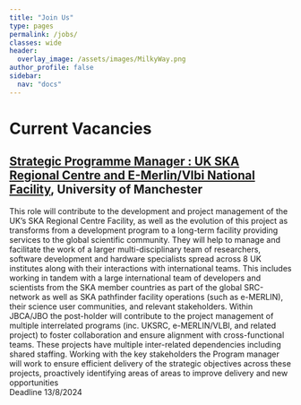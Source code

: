 ```yaml
---
title: "Join Us"
type: pages
permalink: /jobs/
classes: wide
header:
  overlay_image: /assets/images/MilkyWay.png
author_profile: false
sidebar: 
  nav: "docs"
---
```

# Current Vacancies
## [Strategic Programme Manager : UK SKA Regional Centre and E-Merlin/Vlbi National Facility](https://www.jobs.manchester.ac.uk/Job/JobDetail?JobId=29550), University of Manchester
This role will contribute to the development and project management of the UK’s SKA Regional Centre Facility, as well as the evolution of this project as transforms from a development program to a long-term facility providing services to the global scientific community. They will help to manage and facilitate the work of a larger multi-disciplinary team of researchers, software development and hardware specialists spread across 8 UK institutes along with their interactions with international teams. This includes working in tandem with a large international team of developers and scientists from the SKA member countries as part of the global SRC-network as well as SKA pathfinder facility operations (such as e-MERLIN), their science user communities, and relevant stakeholders.  Within JBCA/JBO the post-holder will contribute to the project management of multiple interrelated programs (inc. UKSRC, e-MERLIN/VLBI, and related project) to foster collaboration and ensure alignment with cross-functional teams. These projects have multiple inter-related dependencies including shared staffing. Working with the key stakeholders the Program manager will work to ensure efficient delivery of the strategic objectives across these projects, proactively identifying areas of areas to improve delivery and new opportunities  
Deadline 13/8/2024
